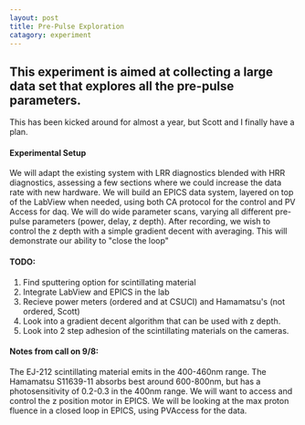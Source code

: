 ```yaml
---
layout: post
title: Pre-Pulse Exploration
catagory: experiment
---
```


## This experiment is aimed at collecting a large data set that explores all the pre-pulse parameters.

This has been kicked around for almost a year, but Scott and I finally have a plan.

#### Experimental Setup

We will adapt the existing system with LRR diagnostics blended with HRR diagnostics, assessing a few sections where we could increase the data rate with new hardware.
We will build an EPICS data system, layered on top of the LabView when needed, using both CA protocol for the control and PV Access for daq.
We will do wide parameter scans, varying all different pre-pulse parameters (power, delay, z depth).
After recording, we wish to control the z depth with a simple gradient decent with averaging. This will demonstrate our ability to "close the loop"

#### TODO:
1. Find sputtering option for scintillating material
2. Integrate LabView and EPICS in the lab
3. Recieve power meters (ordered and at CSUCI) and Hamamatsu's (not ordered, Scott)
4. Look into a gradient decent algorithm that can be used with z depth.
5. Look into 2 step adhesion of the scintillating materials on the cameras.

#### Notes from call on 9/8:
The EJ-212 scintillating material emits in the 400-460nm range. The Hamamatsu S11639-11 absorbs best around 600-800nm, but has a photosensitivity of 0.2-0.3 in the 400nm range.
We will want to access and control the z position motor in EPICS.
We will be looking at the max proton fluence in a closed loop in EPICS, using PVAccess for the data.
